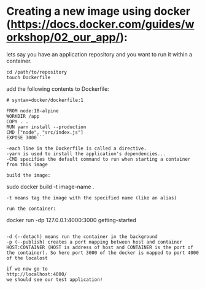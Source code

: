 # Creating a new image using docker (https://docs.docker.com/guides/workshop/02_our_app/):

lets say you have an application repository and you want to run it within a container.

```
cd /path/to/repository
touch Dockerfile
```
add the following contents to Dockerfile:
```
# syntax=docker/dockerfile:1

FROM node:18-alpine
WORKDIR /app
COPY . .
RUN yarn install --production
CMD ["node", "src/index.js"]
EXPOSE 3000```

-each line in the Dockerfile is called a directive.
-yarn is used to install the application's dependencies...
-CMD specifies the default command to run when starting a container from this image

build the image:
```
sudo docker build -t image-name .
```
-t means tag the image with the specified name (like an alias)

run the container:
```
docker run -dp 127.0.0.1:4000:3000 getting-started
```

-d (--detach) means run the container in the background
-p (--publish) creates a port mapping between host and container HOST:CONTAINER (HOST is address of host and CONTAINER is the port of the container). So here port 3000 of the docker is mapped to port 4000 of the localost

if we now go to
http://localhost:4000/
we should see our test application!

